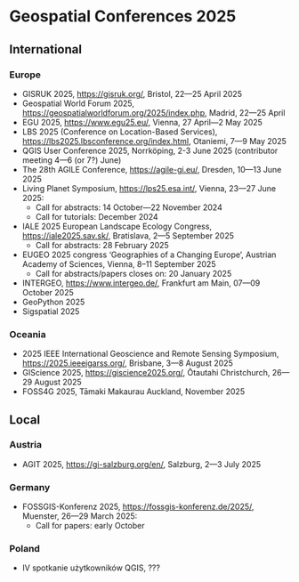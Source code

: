 # Geospatial Conferences 2025

## International

### Europe

  - GISRUK 2025, https://gisruk.org/, Bristol, 22—25 April 2025
  - Geospatial World Forum 2025, https://geospatialworldforum.org/2025/index.php, Madrid, 22—25 April 
  - EGU 2025, https://www.egu25.eu/, Vienna, 27 April—2 May 2025
  - LBS 2025 (Conference on Location-Based Services), https://lbs2025.lbsconference.org/index.html, Otaniemi, 7—9 May 2025
  - QGIS User Conference 2025, Norrköping, 2-3 June 2025 (contributor meeting 4—6 (or 7?) June)
  - The 28th AGILE Conference, https://agile-gi.eu/, Dresden, 10—13 June 2025
  - Living Planet Symposium, https://lps25.esa.int/, Vienna, 23—27 June 2025:
    - Call for abstracts: 14 October—22 November 2024
    - Call for tutorials: December 2024
  - IALE 2025 European Landscape Ecology Congress, https://iale2025.sav.sk/, Bratislava, 2—5 September 2025
    - Call for abstracts: 28 February 2025
  - EUGEO 2025 congress ‘Geographies of a Changing Europe’, Austrian Academy of Sciences, Vienna, 8–11 September 2025
    - Call for abstracts/papers closes on: 20 January 2025
  - INTERGEO, https://www.intergeo.de/, Frankfurt am Main, 07—09 October 2025
  - GeoPython 2025
  - Sigspatial 2025
 
### Oceania

  - 2025 IEEE International Geoscience and Remote Sensing Symposium, https://2025.ieeeigarss.org/, Brisbane, 3—8 August 2025
  - GIScience 2025, https://giscience2025.org/, Ōtautahi Christchurch, 26—29 August 2025
  - FOSS4G 2025, Tāmaki Makaurau Auckland, November 2025

## Local

### Austria

  - AGIT 2025, https://gi-salzburg.org/en/, Salzburg, 2—3 July 2025

### Germany

  - FOSSGIS-Konferenz 2025, https://fossgis-konferenz.de/2025/, Muenster, 26—29 March 2025:
    - Call for papers: early October

### Poland

  - IV spotkanie użytkowników QGIS, ???
